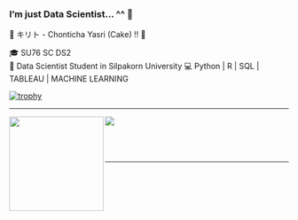 ### I’m just Data Scientist... ^^ 👋

💬 キリト - Chonticha Yasri (Cake) !! 🐍

🎓 SU76 SC DS2\
💼 Data Scientist Student in Silpakorn University
💻 Python | R | SQL | TABLEAU | MACHINE LEARNING


[![trophy](https://github-profile-trophy.vercel.app/?username=chonticha-yasri&theme=highcontrast)](https://github.com/ryo-ma/github-profile-trophy)

---

<div>
  <img height="170" align="left" src="https://github-readme-stats.vercel.app/api?username=chonticha-yasri&count_private=true&include_all_commits=true&theme=cobalt" />
  <img src="https://github-readme-stats.vercel.app/api/top-langs/?username=chonticha-yasri&layout=compact&theme=cobalt" />
</div>
<br>
<br>
<br>


---
<br>
<br>
